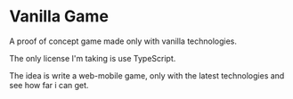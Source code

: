 # Vanilla Game
A proof of concept game made only with vanilla technologies.

The only license I'm taking is use TypeScript.

The idea is write a web-mobile game, only with the latest technologies and see how far i can get.